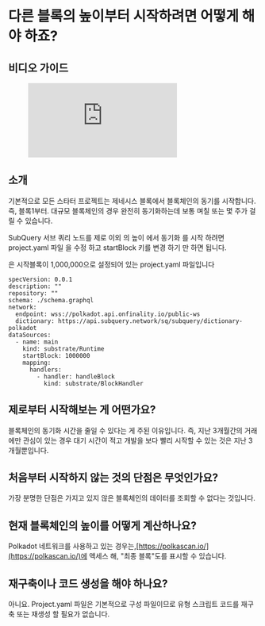 # 다른 블록의 높이부터 시작하려면 어떻게 해야 하죠?

## 비디오 가이드

<figure class="video_container">
  <iframe src="https://www.youtube.com/embed/ZiNSXDMHmBk" frameborder="0" allowfullscreen="true"></iframe>
</figure>

## 소개

기본적으로 모든 스타터 프로젝트는 제네시스 블록에서 블록체인의 동기를 시작합니다. 즉, 블록1부터. 대규모 블록체인의 경우 완전히 동기화하는데 보통 며칠 또는 몇 주가 걸릴 수 있습니다.

SubQuery 서브 쿼리 노드를 제로 이외 의 높이 에서 동기화 를 시작 하려면 project.yaml 파일 을 수정 하고 startBlock 키를 변경 하기 만 하면 됩니다.

은 시작블록이 1,000,000으로 설정되어 있는 project.yaml 파일입니다

```shell
specVersion: 0.0.1
description: ""
repository: ""
schema: ./schema.graphql
network:
  endpoint: wss://polkadot.api.onfinality.io/public-ws
  dictionary: https://api.subquery.network/sq/subquery/dictionary-polkadot
dataSources:
  - name: main
    kind: substrate/Runtime
    startBlock: 1000000
    mapping:
      handlers:
        - handler: handleBlock
          kind: substrate/BlockHandler
```

## 제로부터 시작해보는 게 어떤가요?

블록체인의 동기화 시간을 줄일 수 있다는 게 주된 이유입니다. 즉, 지난 3개월간의 거래에만 관심이 있는 경우 대기 시간이 적고 개발을 보다 빨리 시작할 수 있는 것은 지난 3개월뿐입니다.

## 처음부터 시작하지 않는 것의 단점은 무엇인가요?

가장 분명한 단점은 가지고 있지 않은 블록체인의 데이터를 조회할 수 없다는 것입니다.

## 현재 블록체인의 높이를 어떻게 계산하나요?

Polkadot 네트워크를 사용하고 있는 경우는,[https://polkascan.io/](https://polkascan.io/)에 액세스 해, "최종 블록"도를 표시할 수 있습니다.

## 재구축이나 코드 생성을 해야 하나요?

아니요. Project.yaml 파일은 기본적으로 구성 파일이므로 유형 스크립트 코드를 재구축 또는 재생성 할 필요가 없습니다.
